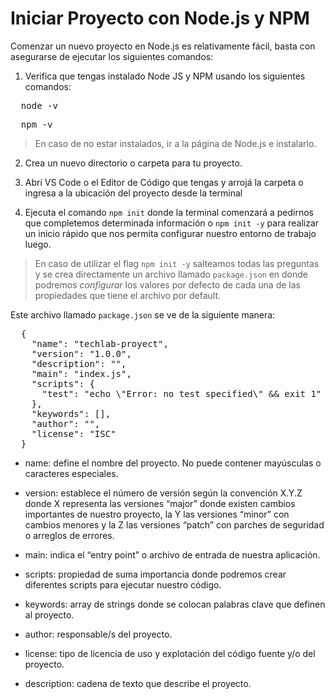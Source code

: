 # Iniciar Proyecto con Node.js y NPM

Comenzar un nuevo proyecto en Node.js es relativamente fácil, basta con asegurarse
de ejecutar los siguientes comandos:


1. Verifica que tengas instalado Node JS y NPM usando los siguientes comandos:

<pre>
  node -v
</pre>

<pre>
  npm -v
</pre>

>En caso de no estar instalados, ir a la página de Node.js e instalarlo.  

2. Crea un nuevo directorio o carpeta para tu proyecto.  

3. Abrí VS Code o el Editor de Código que tengas y arrojá la carpeta o ingresa a la ubicación del proyecto desde la terminal  

4. Ejecuta el comando `npm init` donde la terminal comenzará a pedirnos que
completemos determinada información o `npm init -y` para realizar un inicio
rápido que nos permita configurar nuestro entorno de trabajo luego.  

>En caso de utilizar el flag `npm init -y` salteamos todas las preguntas y se crea directamente un archivo llamado `package.json` en donde podremos *configurar* los
valores por defecto de cada una de las propiedades que tiene el archivo por default.

Este archivo llamado `package.json` se ve de la siguiente manera:

<pre>
  {
    "name": "techlab-proyect",
    "version": "1.0.0",
    "description": "",
    "main": "index.js",
    "scripts": {
      "test": "echo \"Error: no test specified\" && exit 1"
    },
    "keywords": [],
    "author": "",
    "license": "ISC"
  }
</pre>


- name: define el nombre del proyecto. No puede contener mayúsculas o caracteres especiales.

- version: establece el número de versión según la convención X.Y.Z donde X
representa las versiones “major” donde existen cambios importantes de nuestro
proyecto, la Y las versiones “minor” con cambios menores y la Z las versiones
“patch” con parches de seguridad o arreglos de errores.

- main: indica el “entry point” o archivo de entrada de nuestra aplicación.

- scripts: propiedad de suma importancia donde podremos crear diferentes scripts
para ejecutar nuestro código.

- keywords: array de strings donde se colocan palabras clave que definen al
proyecto.

- author: responsable/s del proyecto.
 
- license: tipo de licencia de uso y explotación del código fuente y/o del proyecto.  

- description: cadena de texto que describe el proyecto.  
